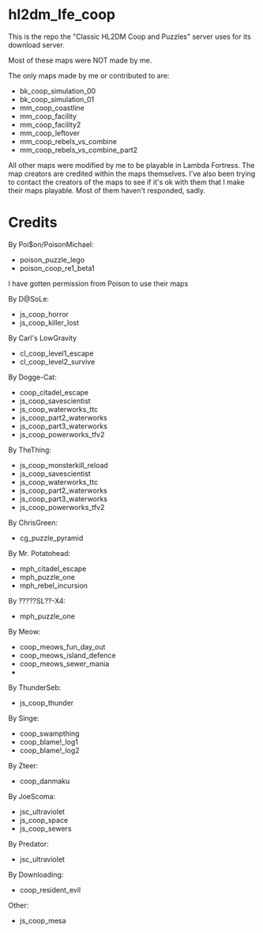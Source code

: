 # hl2dm_lfe_coop

This is the repo the "Classic HL2DM Coop and Puzzles" server uses for its download server.

Most of these maps were NOT made by me.

The only maps made by me or contributed to are:
* bk_coop_simulation_00
* bk_coop_simulation_01
* mm_coop_coastline
* mm_coop_facility
* mm_coop_facility2
* mm_coop_leftover
* mm_coop_rebels_vs_combine
* mm_coop_rebels_vs_combine_part2

All other maps were modified by me to be playable in Lambda Fortress. The map creators are credited within the maps themselves.
I've also been trying to contact the creators of the maps to see if it's ok with them that I make their maps playable. Most of them haven't responded, sadly.
# Credits

By Poi$on/PoisonMichael:
* poison_puzzle_lego
* poison_coop_re1_beta1

I have gotten permission from Poison to use their maps

By D@SoLe:
* js_coop_horror
* js_coop_killer_lost

By Carl's LowGravity
* cl_coop_level1_escape
* cl_coop_level2_survive

By Dogge-Cat:
* coop_citadel_escape
* js_coop_savescientist
* js_coop_waterworks_ttc
* js_coop_part2_waterworks
* js_coop_part3_waterworks
* js_coop_powerworks_tfv2

By TheThing:
* js_coop_monsterkill_reload
* js_coop_savescientist
* js_coop_waterworks_ttc
* js_coop_part2_waterworks
* js_coop_part3_waterworks
* js_coop_powerworks_tfv2

By ChrisGreen:
* cg_puzzle_pyramid

By Mr. Potatohead:
* mph_citadel_escape
* mph_puzzle_one
* mph_rebel_incursion

By ?????SL??-X4:
* mph_puzzle_one

By Meow:
* coop_meows_fun_day_out
* coop_meows_island_defence
* coop_meows_sewer_mania
* 
By ThunderSeb:
* js_coop_thunder

By Singe:
* coop_swampthing
* coop_blame!_log1
* coop_blame!_log2

By Zteer:
* coop_danmaku

By JoeScoma:
* jsc_ultraviolet
* js_coop_space
* js_coop_sewers

By Predator:
* jsc_ultraviolet

By Downloading:
* coop_resident_evil

Other:
* js_coop_mesa
